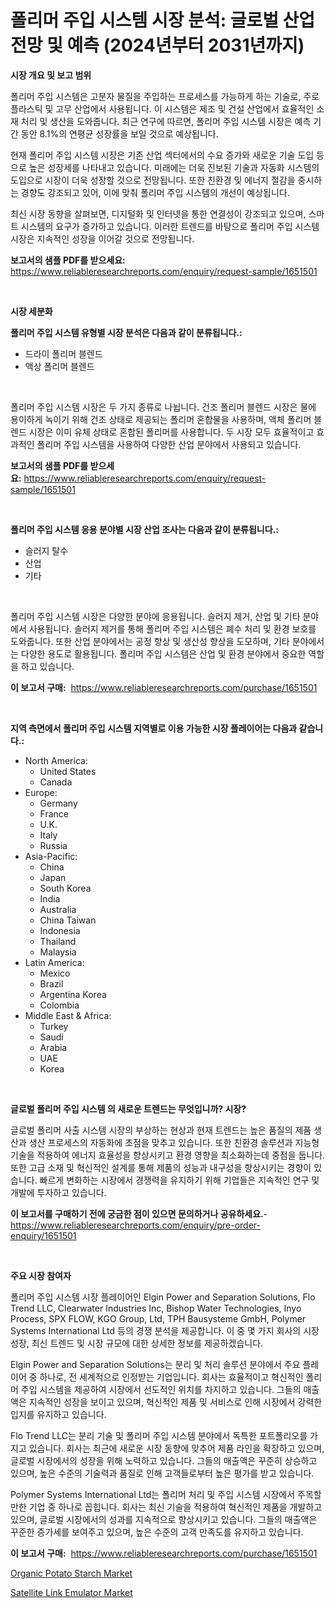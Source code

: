 <p><h1>폴리머 주입 시스템 시장 분석: 글로벌 산업 전망 및 예측 (2024년부터 2031년까지)</h1></p><p><strong>시장 개요 및 보고 범위</strong></p>
<p><p>폴리머 주입 시스템은 고분자 물질을 주입하는 프로세스를 가능하게 하는 기술로, 주로 플라스틱 및 고무 산업에서 사용됩니다. 이 시스템은 제조 및 건설 산업에서 효율적인 소재 처리 및 생산을 도와줍니다. 최근 연구에 따르면, 폴리머 주입 시스템 시장은 예측 기간 동안 8.1%의 연평균 성장률을 보일 것으로 예상됩니다.</p><p>현재 폴리머 주입 시스템 시장은 기존 산업 섹터에서의 수요 증가와 새로운 기술 도입 등으로 높은 성장세를 나타내고 있습니다. 미래에는 더욱 진보된 기술과 자동화 시스템의 도입으로 시장이 더욱 성장할 것으로 전망됩니다. 또한 친환경 및 에너지 절감을 중시하는 경향도 강조되고 있어, 이에 맞춰 폴리머 주입 시스템의 개선이 예상됩니다.</p><p>최신 시장 동향을 살펴보면, 디지털화 및 인터넷을 통한 연결성이 강조되고 있으며, 스마트 시스템의 요구가 증가하고 있습니다. 이러한 트렌드를 바탕으로 폴리머 주입 시스템 시장은 지속적인 성장을 이어갈 것으로 전망됩니다.</p></p>
<p><strong>보고서의 샘플 PDF를 받으세요:</strong> <a href="https://www.reliableresearchreports.com/enquiry/request-sample/1651501">https://www.reliableresearchreports.com/enquiry/request-sample/1651501</a></p>
<p>&nbsp;</p>
<p><strong>시장 세분화</strong></p>
<p><strong>폴리머 주입 시스템 유형별 시장 분석은 다음과 같이 분류됩니다.:</strong></p>
<p><ul><li>드라이 폴리머 블렌드</li><li>액상 폴리머 블렌드</li></ul></p>
<p>&nbsp;</p>
<p><p>폴리머 주입 시스템 시장은 두 가지 종류로 나뉩니다. 건조 폴리머 블렌드 시장은 물에 용이하게 녹이기 위해 건조 상태로 제공되는 폴리머 혼합물을 사용하며, 액체 폴리머 블렌드 시장은 이미 유체 상태로 혼합된 폴리머를 사용합니다. 두 시장 모두 효율적이고 효과적인 폴리머 주입 시스템을 사용하여 다양한 산업 분야에서 사용되고 있습니다.</p></p>
<p><strong>보고서의 샘플 PDF를 받으세요:</strong>&nbsp;<a href="https://www.reliableresearchreports.com/enquiry/request-sample/1651501">https://www.reliableresearchreports.com/enquiry/request-sample/1651501</a></p>
<p>&nbsp;</p>
<p><strong> 폴리머 주입 시스템 응용 분야별 시장 산업 조사는 다음과 같이 분류됩니다.:</strong></p>
<p><ul><li>슬러지 탈수</li><li>산업</li><li>기타</li></ul></p>
<p>&nbsp;</p>
<p><p>폴리머 주입 시스템 시장은 다양한 분야에 응용됩니다. 슬러지 제거, 산업 및 기타 분야에서 사용됩니다. 슬러지 제거를 통해 폴리머 주입 시스템은 폐수 처리 및 환경 보호를 도와줍니다. 또한 산업 분야에서는 공정 향상 및 생산성 향상을 도모하며, 기타 분야에서는 다양한 용도로 활용됩니다. 폴리머 주입 시스템은 산업 및 환경 분야에서 중요한 역할을 하고 있습니다.</p></p>
<p><strong>이 보고서 구매:</strong>&nbsp; <a href="https://www.reliableresearchreports.com/purchase/1651501">https://www.reliableresearchreports.com/purchase/1651501</a></p>
<p>&nbsp;</p>
<p><strong>지역 측면에서 폴리머 주입 시스템 지역별로 이용 가능한 시장 플레이어는 다음과 같습니다.:</strong></p>
<p><ul>
    <li>
        North America:
        <ul>
            <li>United States</li>
            <li>Canada</li>
        </ul>
    </li>
    <li>
        Europe:
        <ul>
            <li>Germany</li>
            <li>France</li>
            <li>U.K.</li>
            <li>Italy</li>
            <li>Russia</li>
        </ul>
    </li>
    <li>
        Asia-Pacific:
        <ul>
            <li>China</li>
            <li>Japan</li>
            <li>South Korea</li>
            <li>India</li>
            <li>Australia</li>
            <li>China Taiwan</li>
            <li>Indonesia</li>
            <li>Thailand</li>
            <li>Malaysia</li>
        </ul>
    </li>
    <li>
        Latin America:
        <ul>
            <li>Mexico</li>
            <li>Brazil</li>
            <li>Argentina Korea</li>
            <li>Colombia</li>
        </ul>
    </li>
    <li>
        Middle East & Africa:
        <ul>
            <li>Turkey</li>
            <li>Saudi</li>
            <li>Arabia</li>
            <li>UAE</li>
            <li>Korea</li>
        </ul>
    </li>
    </ul></p>
<p>&nbsp;</p>
<p><strong>글로벌 폴리머 주입 시스템 의 새로운 트렌드는 무엇입니까? 시장?</strong></p>
<p><p>글로벌 폴리머 사출 시스템 시장의 부상하는 현상과 현재 트렌드는 높은 품질의 제품 생산과 생산 프로세스의 자동화에 초점을 맞추고 있습니다. 또한 친환경 솔루션과 지능형 기술을 적용하여 에너지 효율성을 향상시키고 환경 영향을 최소화하는데 중점을 둡니다. 또한 고급 소재 및 혁신적인 설계를 통해 제품의 성능과 내구성을 향상시키는 경향이 있습니다. 빠르게 변화하는 시장에서 경쟁력을 유지하기 위해 기업들은 지속적인 연구 및 개발에 투자하고 있습니다.</p></p>
<p><strong>이 보고서를 구매하기 전에 궁금한 점이 있으면 문의하거나 공유하세요.</strong>- <a href="https://www.reliableresearchreports.com/enquiry/pre-order-enquiry/1651501">https://www.reliableresearchreports.com/enquiry/pre-order-enquiry/1651501</a></p>
<p>&nbsp;</p>
<p><strong>주요 시장 참여자</strong></p>
<p><p>폴리머 주입 시스템 시장 플레이어인 Elgin Power and Separation Solutions, Flo Trend LLC, Clearwater Industries Inc, Bishop Water Technologies, Inyo Process, SPX FLOW, KGO Group, Ltd, TPH Bausysteme GmbH, Polymer Systems International Ltd 등의 경쟁 분석을 제공합니다. 이 중 몇 가지 회사의 시장 성장, 최신 트렌드 및 시장 규모에 대한 상세한 정보를 제공하겠습니다.</p><p>Elgin Power and Separation Solutions는 분리 및 처리 솔루션 분야에서 주요 플레이어 중 하나로, 전 세계적으로 인정받는 기업입니다. 회사는 효율적이고 혁신적인 폴리머 주입 시스템을 제공하여 시장에서 선도적인 위치를 차지하고 있습니다. 그들의 매출액은 지속적인 성장을 보이고 있으며, 혁신적인 제품 및 서비스로 인해 시장에서 강력한 입지를 유지하고 있습니다.</p><p>Flo Trend LLC는 분리 기술 및 폴리머 주입 시스템 분야에서 독특한 포트폴리오를 가지고 있습니다. 회사는 최근에 새로운 시장 동향에 맞추어 제품 라인을 확장하고 있으며, 글로벌 시장에서의 성장을 위해 노력하고 있습니다. 그들의 매출액은 꾸준히 상승하고 있으며, 높은 수준의 기술력과 품질로 인해 고객들로부터 높은 평가를 받고 있습니다.</p><p>Polymer Systems International Ltd는 폴리머 처리 및 주입 시스템 시장에서 주목할만한 기업 중 하나로 꼽힙니다. 회사는 최신 기술을 적용하여 혁신적인 제품을 개발하고 있으며, 글로벌 시장에서의 성과를 지속적으로 향상시키고 있습니다. 그들의 매출액은 꾸준한 증가세를 보여주고 있으며, 높은 수준의 고객 만족도를 유지하고 있습니다.</p></p>
<p><strong>이 보고서 구매:</strong>&nbsp;&nbsp;<a href="https://www.reliableresearchreports.com/purchase/1651501">https://www.reliableresearchreports.com/purchase/1651501</a></p>
<p><p><a href="https://military-diascia-e68.notion.site/Organic-Potato-Starch-Market-Research-Report-Provides-Critical-Insights-that-can-help-Shape-Business-41f7b05315d84ba281210d83971edc09">Organic Potato Starch Market</a></p><p><a href="https://github.com/edytherolanlouisejk1miz0wig/Market-Research-Report-List-1/blob/main/satellite-link-emulator-market.md">Satellite Link Emulator Market</a></p></p>
